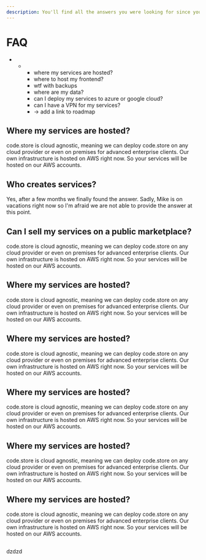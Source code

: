 ```yaml
---
description: You'll find all the answers you were looking for since you were born.
---
```


# FAQ



* * * where my services are hosted?
    * where to host my frontend?
    * wtf with backups
    * where are my data?
    * can I deploy my services to azure or google cloud?
    * can I have a VPN for my services?
    * -&gt; add a link to roadmap

## Where my services are hosted?

code.store  is cloud agnostic, meaning we can deploy code.store on any cloud provider or even on premises for advanced enterprise clients. Our own infrastructure is hosted on AWS right now. So your services will be hosted on our AWS accounts.

## Who creates services?

Yes, after a few months we finally found the answer. Sadly, Mike is on vacations right now so I'm afraid we are not able to provide the answer at this point.

## Can I sell my services on a public marketplace?

code.store  is cloud agnostic, meaning we can deploy code.store on any cloud provider or even on premises for advanced enterprise clients. Our own infrastructure is hosted on AWS right now. So your services will be hosted on our AWS accounts.

## Where my services are hosted?

code.store  is cloud agnostic, meaning we can deploy code.store on any cloud provider or even on premises for advanced enterprise clients. Our own infrastructure is hosted on AWS right now. So your services will be hosted on our AWS accounts.

## Where my services are hosted?

code.store  is cloud agnostic, meaning we can deploy code.store on any cloud provider or even on premises for advanced enterprise clients. Our own infrastructure is hosted on AWS right now. So your services will be hosted on our AWS accounts.

## Where my services are hosted?

code.store  is cloud agnostic, meaning we can deploy code.store on any cloud provider or even on premises for advanced enterprise clients. Our own infrastructure is hosted on AWS right now. So your services will be hosted on our AWS accounts.

## Where my services are hosted?

code.store  is cloud agnostic, meaning we can deploy code.store on any cloud provider or even on premises for advanced enterprise clients. Our own infrastructure is hosted on AWS right now. So your services will be hosted on our AWS accounts.

## Where my services are hosted?

code.store  is cloud agnostic, meaning we can deploy code.store on any cloud provider or even on premises for advanced enterprise clients. Our own infrastructure is hosted on AWS right now. So your services will be hosted on our AWS accounts.

## 



### 

dzdzd



